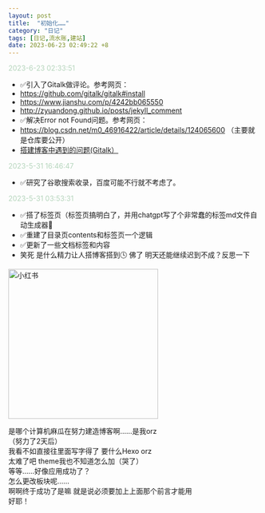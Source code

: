 ```yaml
---
layout: post
title:  "初始化……"
category: "日记"
tags: [日记,流水账,建站]
date: 2023-06-23 02:49:22 +8
---
```

<font color="#b5d5bc"> 2023-6-23 02:33:51 </font>
- ✅引入了Gitalk做评论。参考网页：
- https://github.com/gitalk/gitalk#install
- https://www.jianshu.com/p/4242bb065550
- http://zyuandong.github.io/posts/jekyll_comment
- ✅解决Error not Found问题。参考网页：
- https://blog.csdn.net/m0_46916422/article/details/124065600 （主要就是仓库要公开）
- [搭建博客中遇到的问题(Gitalk）](https://jasssssson.github.io/posts/%E9%85%8D%E7%BD%AE/githubblog/#:~:text=Error%3A%20Not%20Found%20%E8%BF%99%E4%B8%AA%E6%8F%90%E7%A4%BA%E8%AF%8D%E7%9A%84%E6%84%8F%E6%80%9D%E6%98%AF%E5%AD%98%E6%94%BEGitalk%E8%AF%84%E8%AE%BA%E5%86%85%E5%AE%B9%E7%9A%84%E4%BB%93%E5%BA%93%E9%85%8D%E7%BD%AE%E6%9C%89%E8%AF%AF%EF%BC%8C%E8%BF%99%E4%B8%AA%E5%B0%B1%E9%9C%80%E8%A6%81%E5%88%B0%E8%87%AA%E5%B7%B1%E9%85%8D%E7%BD%AE%E4%BB%93%E5%BA%93%E7%9A%84%E5%9C%B0%E6%96%B9%E6%94%B9%E4%BA%86%EF%BC%8C%E6%88%91%E4%BD%BF%E7%94%A8%E7%9A%84%E6%98%AF%E4%B8%BB%E9%A2%98%E9%9B%86%E6%88%90%E7%9A%84%E6%96%B9%E5%BC%8F%EF%BC%8C%E6%89%80%E4%BB%A5%E5%8F%AA%E9%9C%80%E8%A6%81%E5%88%B0%E4%B8%BB%E9%A2%98%E7%9A%84%E9%85%8D%E7%BD%AE%E6%96%87%E4%BB%B6,config.toml%20%E5%86%85%E9%85%8D%E7%BD%AE%E5%8D%B3%E5%8F%AF%EF%BC%8C%E5%A6%82%E6%9E%9C%E6%98%AF%E8%87%AA%E5%B7%B1%E6%B7%BB%E5%8A%A0%E7%9A%84Gitalk%E7%BB%84%E4%BB%B6%E9%9C%80%E8%A6%81%E5%88%B0%E4%BD%A0%E8%87%AA%E5%B7%B1%E7%9A%84%E9%85%8D%E7%BD%AE%E6%96%87%E4%BB%B6%E5%A4%84%E4%BF%AE%E6%94%B9%EF%BC%8C%E5%86%85%E5%AE%B9%E4%B8%BArepo%3D%22%20%5B%E4%BD%A0%E7%9A%84%E4%BB%93%E5%BA%93%E5%90%8D%E7%A7%B0%5D%20%E2%80%9D%20%28%E5%A6%82repo%3D%22Gitalk%22%E5%B0%B1%E8%A1%8C%EF%BC%8C%E4%B8%8D%E7%94%A8%E5%8A%A0%E5%9C%B0%E5%9D%80%29)

<font color="#b5d5bc"> 2023-5-31 16:46:47 </font>
- ✅研究了谷歌搜索收录，百度可能不行就不考虑了。

<font color="#b5d5bc"> 2023-5-31 03:53:31 </font>
- ✅搭了标签页（标签页搞明白了，并用chatgpt写了个非常蠢的标签md文件自动生成器🤡
- ✅重建了目录页contents和标签页一个逻辑
- ✅更新了一些文档标签和内容
- 笑死 是什么精力让人搭博客搭到🕓 佛了 明天还能继续迟到不成？反思一下

<img src="https://i.hd-r.cn/809db447c435506465b26d91fb7e0064.png"
alt="小红书" width="300" height="">

是哪个计算机麻瓜在努力建造博客啊……是我orz <br>
（努力了2天后）<br>
我看不如直接往里面写字得了 要什么Hexo orz<br>
太难了吧 theme我也不知道怎么加（哭了）<br>
等等……好像应用成功了？<br>
怎么更改板块呢……<br>
啊啊终于成功了是嘛 就是说必须要加上上面那个前言才能用<br>
好耶！